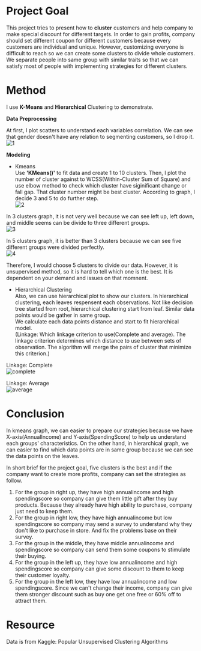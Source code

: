 # Project Goal
This project tries to present how to <b>cluster</b> customers and help company to make special discount for different targets. 
In order to gain profits, company should set different coupon for different customers because every customers are individual and unique. However, customizing everyone is difficult
to reach so we can create some clusters to divide whole customers. We separate people into same group with similar traits so that we can satisfy most of people
with implementing strategies for different clusters.

# Method
I use <b>K-Means</b> and <b>Hierarchical</b> Clustering to demonstrate.  

<b> Data Preprocessing</b>  

At first, I plot scatters to understand each variables correlation. We can see that gender doesn't have any relation to segmenting customers, so I drop it.  
![1](https://user-images.githubusercontent.com/67025904/134706737-8d0f6e59-ce7e-45dc-a794-12a236bd7043.jpg)

<b>Modeling</b>  

- Kmeans  
Use <b>'KMeans()'</b> to fit data and create 1 to 10 clusters. Then, I plot the number of cluster against to WCSS(Within-Cluster Sum of Square) and use elbow method to check which cluster have siginificant change or fall gap. That cluster number might be best cluster. According to graph, I decide 3 and 5 to do further step.  
![2](https://user-images.githubusercontent.com/67025904/137165465-50679e6d-b2d9-4b79-882e-72b0d2aaa65b.jpg)

In 3 clusters graph, it is not very well because we can see left up, left down, and middle seems can be divide to three different groups.  
![3](https://user-images.githubusercontent.com/67025904/134712186-0fdce8cc-0f20-41f4-a6bf-4daec303d8c6.jpg)

In 5 clusters graph, it is better than 3 clusters because we can see five different groups were divided perfectly.  
![4](https://user-images.githubusercontent.com/67025904/134712632-e575e3b7-4736-4ea2-85cc-81c3ceebf569.jpg)

Therefore, I would choose 5 clusters to divide our data. However, it is unsupervised method, so it is hard to tell which one is the best. It is dependent on your demand and issues on that momnent.

- Hierarchical Clustering  
Also, we can use hierarchical plot to show our clusters. In hierarchical clustering, each leaves respensent each observations. Not like decision tree started from root, hierarchical clustering start from leaf. Similar data points would be gather in same group.  
We calculate each data points distance and start to fit hierarchical model.  
(Linkage: Which linkage criterion to use(Complete and average). The linkage criterion determines which distance to use between sets of observation. The algorithm will merge the pairs of cluster that minimize this criterion.)  

Linkage: Complete  
![complete](https://user-images.githubusercontent.com/67025904/134714568-40059a0f-ecd4-43f6-8ff7-dfd022f6564a.png)

Linkage: Average  
![average](https://user-images.githubusercontent.com/67025904/134714770-960de2ed-144f-4b18-9e93-9b24257d7c8e.png)

# Conclusion
In kmeans graph, we can easier to prepare our strategies because we have X-axis(AnnualIncome) and Y-axis(SpendingScore) to help us understand each groups' characteristics. On the other hand, in hierarchical graph, we can easier to find which data points are in same group because we can see the data points on the leaves.  

In short brief for the project goal, five clusters is the best and if the company want to create more profits, company can set the strategies as follow.  
1. For the group in right up, they have high annualincome and high spendingscore so company can give them little gift after they buy products. Because they already have high ability to purchase, company just need to keep them.  
2. For the group in right low, they have high annualincome but low spendingscore so company may send a survey to understand why they don't like to purchase in store. And fix the problems base on their survey.  
3. For the group in the middle, they have middle annualincome and spendingscore so company can send them some coupons to stimulate their buying.  
4. For the group in the left up, they have low annualincome and high spendingscore so company can give some discount to them to keep their customer loyalty.  
5. For the group in the left low, they have low annualincome and low spendingscore. Since we can't change their income, company can give them stronger discount such as buy one get one free or 60% off to attract them.  

# Resource
Data is from Kaggle: Popular Unsupervised Clustering Algorithms
